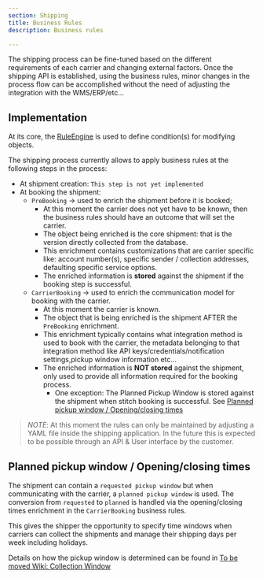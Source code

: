 ```yaml
---
section: Shipping
title: Business Rules 
description: Business rules

---
```


The shipping process can be fine-tuned based on the different requirements of each carrier and changing external factors.
Once the shipping API is established, using the business rules, minor changes in the process flow can be accomplished without the need of adjusting the integration with the WMS/ERP/etc...

## Implementation

At its core, the [RuleEngine](https://github.com/shipitsmarter/ruleengine) is used to define condition(s) for modifying objects.

The shipping process currently allows to apply business rules at the following steps in the process:

- At shipment creation: `This step is not yet implemented`
- At booking the shipment:
  - `PreBooking` -> used to enrich the shipment before it is booked;
    - At this moment the carrier does not yet have to be known, then the business rules should have an outcome that will set the carrier.
    - The object being enriched is the core shipment: that is the version directly collected from the database.
    - This enrichment contains customizations that are carrier specific like: account number(s), specific sender / collection addresses, defaulting specific service options.
    - The enriched information is **stored** against the shipment if the booking step is successful.
  - `CarrierBooking` -> used to enrich the communication model for booking with the carrier. 
    - At this moment the carrier is known.
    - The object that is being enriched is the shipment AFTER the `PreBooking` enrichment.
    - This enrichment typically contains what integration method is used to book with the carrier, the metadata belonging to that integration method like API keys/credentials/notification settings,pickup window information etc...
    - The enriched information is **NOT stored** against the shipment, only used to provide all information required for the booking process.
      - One exception: The Planned Pickup Window is stored against the shipment when stitch booking is successful. See [Planned pickup window  / Opening/closing times](#planned-pickup-window---openingclosing-times)


> _NOTE_:
> At this moment the rules can only be maintained by adjusting a YAML file inside the shipping application. In the future this is expected to be possible through an API & User interface by the customer.


## Planned pickup window  / Opening/closing times 

The shipment can contain a `requested pickup window` but when communicating with the carrier, a `planned pickup window` is used.
The conversion from `requested` to `planned` is handled via the opening/closing times enrichment in the `CarrierBooking` business rules.

This gives the shipper the opportunity to specify time windows when carriers can collect the shipments and manage their shipping days per week including holidays.

Details on how the pickup window is determined can be found in [To be moved Wiki: Collection Window](https://dev.azure.com/shipitsmarterdev/CurrentPlatform/_wiki/wikis/ShipitSmarter-wiki/1203/CollectionWindow)